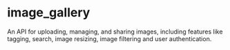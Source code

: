 # image_gallery
An API for uploading, managing, and sharing images, including features like tagging, search, image resizing, image filtering and user authentication.

